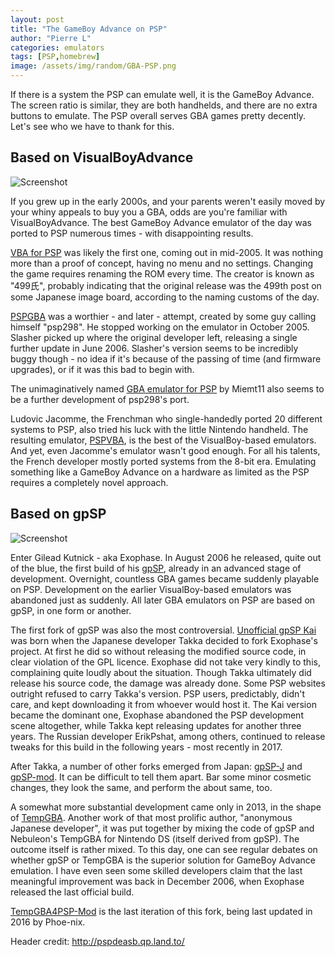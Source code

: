 ```yaml
---
layout: post
title: "The GameBoy Advance on PSP"
author: "Pierre L"
categories: emulators
tags: [PSP,homebrew]
image: /assets/img/random/GBA-PSP.png
---
```


If there is a system the PSP can emulate well, it is the GameBoy Advance. The screen ratio is similar, they are both handhelds, and there are no extra buttons to emulate. The PSP overall serves GBA games pretty decently. Let's see who we have to thank for this.

## Based on VisualBoyAdvance

![Screenshot](https://github.com/PSP-Archive/PSP-Archive.github.io/raw/gh-pages/assets/img/random/VisualBoyAdvance.1.7.2.png)

If you grew up in the early 2000s, and your parents weren't easily moved by your whiny appeals to buy you a GBA, odds are you're familiar with VisualBoyAdvance. The best GameBoy Advance emulator of the day was ported to PSP numerous times - with disappointing results. 

[VBA for PSP](https://archive.org/details/vbapsp.7z) was likely the first one, coming out in mid-2005. It was nothing more than a proof of concept, having no menu and no settings. Changing the game requires renaming the ROM every time. The creator is known as "499氏", probably indicating that the original release was the 499th post on some Japanese image board, according to the naming customs of the day.

[PSPGBA](https://archive.org/details/pspgba-v-1.2.7z) was a worthier - and later - attempt, created by some guy calling himself "psp298". He stopped working on the emulator in October 2005. Slasher picked up where the original developer left, releasing a single further update in June 2006. Slasher's version seems to be incredibly buggy though - no idea if it's because of the passing of time (and firmware upgrades), or if it was this bad to begin with.

The unimaginatively named [GBA emulator for PSP](https://archive.org/details/pspgba.-7z) by Miemt11 also seems to be a further development of psp298's port.

Ludovic Jacomme, the Frenchman who single-handedly ported 20 different systems to PSP, also tried his luck with the little Nintendo handheld. The resulting emulator, [PSPVBA](https://archive.org/details/pspvba.7z), is the best of the VisualBoy-based emulators. And yet, even Jacomme's emulator wasn't good enough. For all his talents, the French developer mostly ported systems from the 8-bit era. Emulating something like a GameBoy Advance on a hardware as limited as the PSP requires a completely novel approach.

## Based on gpSP

![Screenshot](https://github.com/PSP-Archive/PSP-Archive.github.io/raw/gh-pages/assets/img/random/gpsp-release.PNG)

Enter Gilead Kutnick - aka Exophase. In August 2006 he released, quite out of the blue, the first build of his [gpSP](https://archive.org/details/gpsp09.7z), already in an advanced stage of development. Overnight, countless GBA games became suddenly playable on PSP. Development on the earlier VisualBoy-based emulators was abandoned just as suddenly. All later GBA emulators on PSP are based on gpSP, in one form or another.

The first fork of gpSP was also the most controversial. [Unofficial gpSP Kai](https://archive.org/details/gp-sp-kai-v-3.4-test-4-b-230fat.-7z) was born when the Japanese developer Takka decided to fork Exophase's project. At first he did so without releasing the modified source code, in clear violation of the GPL licence. Exophase did not take very kindly to this, complaining quite loudly about the situation. Though Takka ultimately did release his source code, the damage was already done. Some PSP websites outright refused to carry Takka's version. PSP users, predictably, didn't care, and kept downloading it from whoever would host it. The Kai version became the dominant one, Exophase abandoned the PSP development scene altogether, while Takka kept releasing updates for another three years. The Russian developer ErikPshat, among others, continued to release tweaks for this build in the following years - most recently in 2017.

After Takka, a number of other forks emerged from Japan: [gpSP-J](https://archive.org/details/gpSP-J.7z) and [gpSP-mod](https://archive.org/details/gpSPmod20090720.7z). It can be difficult to tell them apart. Bar some minor cosmetic changes, they look the same, and perform the about same, too. 

A somewhat more substantial development came only in 2013, in the shape of [TempGBA](https://archive.org/details/temp-gba.-7z_202102). Another work of that most prolific author, "anonymous Japanese developer", it was put together by mixing the code of gpSP and Nebuleon's TempGBA for Nintendo DS (itself derived from gpSP). The outcome itself is rather mixed. To this day, one can see regular debates on whether gpSP or TempGBA is the superior solution for GameBoy Advance emulation. I have even seen some skilled developers claim that the last meaningful improvement was back in December 2006, when Exophase released the last official build.

[TempGBA4PSP-Mod](https://archive.org/details/temp-gba-4-psp-mod.-7z) is the last iteration of this fork, being last updated in 2016 by Phoe-nix.

Header credit: http://pspdeasb.qp.land.to/
